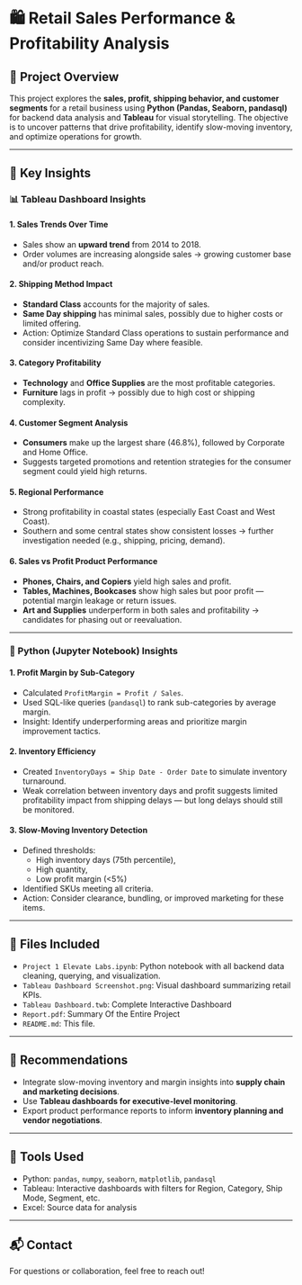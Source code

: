 # 🛍️ Retail Sales Performance & Profitability Analysis

## 📁 Project Overview
This project explores the **sales, profit, shipping behavior, and customer segments** for a retail business using **Python (Pandas, Seaborn, pandasql)** for backend data analysis and **Tableau** for visual storytelling. The objective is to uncover patterns that drive profitability, identify slow-moving inventory, and optimize operations for growth.

---

## 🧠 Key Insights

### 📊 Tableau Dashboard Insights

#### 1. **Sales Trends Over Time**
- Sales show an **upward trend** from 2014 to 2018.
- Order volumes are increasing alongside sales → growing customer base and/or product reach.

#### 2. **Shipping Method Impact**
- **Standard Class** accounts for the majority of sales.
- **Same Day shipping** has minimal sales, possibly due to higher costs or limited offering.
- Action: Optimize Standard Class operations to sustain performance and consider incentivizing Same Day where feasible.

#### 3. **Category Profitability**
- **Technology** and **Office Supplies** are the most profitable categories.
- **Furniture** lags in profit → possibly due to high cost or shipping complexity.

#### 4. **Customer Segment Analysis**
- **Consumers** make up the largest share (46.8%), followed by Corporate and Home Office.
- Suggests targeted promotions and retention strategies for the consumer segment could yield high returns.

#### 5. **Regional Performance**
- Strong profitability in coastal states (especially East Coast and West Coast).
- Southern and some central states show consistent losses → further investigation needed (e.g., shipping, pricing, demand).

#### 6. **Sales vs Profit Product Performance**
- **Phones, Chairs, and Copiers** yield high sales and profit.
- **Tables, Machines, Bookcases** show high sales but poor profit — potential margin leakage or return issues.
- **Art and Supplies** underperform in both sales and profitability → candidates for phasing out or reevaluation.

---

### 🐍 Python (Jupyter Notebook) Insights

#### 1. **Profit Margin by Sub-Category**
- Calculated `ProfitMargin = Profit / Sales`.
- Used SQL-like queries (`pandasql`) to rank sub-categories by average margin.
- Insight: Identify underperforming areas and prioritize margin improvement tactics.

#### 2. **Inventory Efficiency**
- Created `InventoryDays = Ship Date - Order Date` to simulate inventory turnaround.
- Weak correlation between inventory days and profit suggests limited profitability impact from shipping delays — but long delays should still be monitored.

#### 3. **Slow-Moving Inventory Detection**
- Defined thresholds:
  - High inventory days (75th percentile),
  - High quantity,
  - Low profit margin (<5%)
- Identified SKUs meeting all criteria.
- Action: Consider clearance, bundling, or improved marketing for these items.

---

## 📁 Files Included
- `Project 1 Elevate Labs.ipynb`: Python notebook with all backend data cleaning, querying, and visualization.
- `Tableau Dashboard Screenshot.png`: Visual dashboard summarizing retail KPIs.
- `Tableau Dashboard.twb`: Complete Interactive Dashboard
- `Report.pdf`: Summary Of the Entire Project 
- `README.md`: This file.

---

## 🚀 Recommendations
- Integrate slow-moving inventory and margin insights into **supply chain and marketing decisions**.
- Use **Tableau dashboards for executive-level monitoring**.
- Export product performance reports to inform **inventory planning and vendor negotiations**.

---

## 🔧 Tools Used
- Python: `pandas`, `numpy`, `seaborn`, `matplotlib`, `pandasql`
- Tableau: Interactive dashboards with filters for Region, Category, Ship Mode, Segment, etc.
- Excel: Source data for analysis

---

## 📬 Contact
For questions or collaboration, feel free to reach out!

